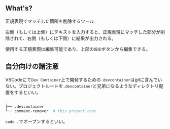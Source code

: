 ## What's?

正規表現でマッチした箇所を削除するツール

左側（もしくは上側）にテキストを入力すると、正規表現にマッチした部分が削除されて、右側（もしくは下側）に結果が出力される。

使用する正規表現は編集可能であり、上部の`設定`ボタンから編集できる。

## 自分向けの諸注意

VSCodeにて`Dev Container`上で開発するための`.devcontainer`はgitに含んでいない。プロジェクトルートを`.devcontainer`と兄弟になるようなディレクトリ配置をするといい。

```bash
.
├── .devcontainer
└── comment-remover  # this project root
```

`code .`でオープンするといい。
